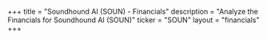 +++
title = "Soundhound AI (SOUN) - Financials"
description = "Analyze the Financials for Soundhound AI (SOUN)"
ticker = "SOUN"
layout = "financials"
+++


